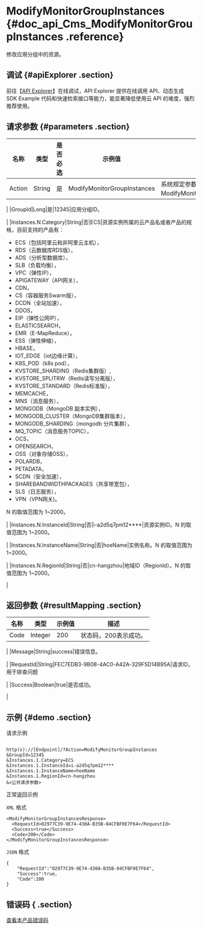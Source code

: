 # ModifyMonitorGroupInstances {#doc_api_Cms_ModifyMonitorGroupInstances .reference}

修改应用分组中的资源。

## 调试 {#apiExplorer .section}

前往【[API Explorer](https://api.aliyun.com/#product=Cms&api=ModifyMonitorGroupInstances)】在线调试，API Explorer 提供在线调用 API、动态生成 SDK Example 代码和快速检索接口等能力，能显著降低使用云 API 的难度，强烈推荐使用。

## 请求参数 {#parameters .section}

|名称|类型|是否必选|示例值|描述|
|--|--|----|---|--|
|Action|String|是|ModifyMonitorGroupInstances|系统规定参数。取值：ModifyMonitorGroupInstances。

 |
|GroupId|Long|是|12345|应用分组ID。

 |
|Instances.N.Category|String|否|ECS|资源实例所属的云产品名或者产品的规格，目前支持的产品有：

 -   ECS（包括阿里云和非阿里云主机），
-   RDS（云数据库RDS版），
-   ADS（分析型数据库），
-   SLB（负载均衡），
-   VPC（弹性IP），
-   APIGATEWAY（API网关），
-   CDN，
-   CS（容器服务Swarm版），
-   DCDN（全站加速），
-   DDOS，
-   EIP（弹性公网IP），
-   ELASTICSEARCH，
-   EMR（E-MapReduce），
-   ESS（弹性伸缩），
-   HBASE，
-   IOT\_EDGE（iot边缘计算），
-   K8S\_POD（k8s pod），
-   KVSTORE\_SHARDING（Redis集群版）,
-   KVSTORE\_SPLITRW（Redis读写分离版），
-   KVSTORE\_STANDARD（Redis标准版），
-   MEMCACHE，
-   MNS（消息服务），
-   MONGODB（MongoDB 副本实例），
-   MONGODB\_CLUSTER（MongoDB集群版本），
-   MONGODB\_SHARDING（mongodb 分片集群），
-   MQ\_TOPIC（消息服务TOPIC），
-   OCS，
-   OPENSEARCH，
-   OSS（对象存储OSS），
-   POLARDB，
-   PETADATA，
-   SCDN（安全加速），
-   SHAREBANDWIDTHPACKAGES（共享带宽包），
-   SLS（日志服务），
-   VPN（VPN网关\)。

 N 的取值范围为 1~2000。

 |
|Instances.N.InstanceId|String|否|i-a2d5q7pm12\*\*\*\*|资源实例ID。N 的取值范围为 1~2000。

 |
|Instances.N.InstanceName|String|否|hoeName|实例名称。N 的取值范围为 1~2000。

 |
|Instances.N.RegionId|String|否|cn-hangzhou|地域ID（RegionId）。N 的取值范围为 1~2000。

 |

## 返回参数 {#resultMapping .section}

|名称|类型|示例值|描述|
|--|--|---|--|
|Code|Integer|200|状态码，200表示成功。

 |
|Message|String|success|错误信息。

 |
|RequestId|String|FEC7EDB3-9B08-4AC0-A42A-329F5D14B95A|请求ID，用于排查问题

 |
|Success|Boolean|true|是否成功。

 |

## 示例 {#demo .section}

请求示例

``` {#request_demo}

http(s)://[Endpoint]/?Action=ModifyMonitorGroupInstances
&GroupId=12345
&Instances.1.Category=ECS
&Instances.1.InstanceId=i-a2d5q7pm12****
&Instances.1.InstanceName=hoeName
&Instances.1.RegionId=cn-hangzhou
&<公共请求参数>

```

正常返回示例

`XML` 格式

``` {#xml_return_success_demo}
<ModifyMonitorGroupInstancesResponse>
  <RequestId>02977C39-9E74-430A-B35B-04CFBF0E7F64</RequestId>
  <Success>true</Success>
  <Code>200</Code>
</ModifyMonitorGroupInstancesResponse>

```

`JSON` 格式

``` {#json_return_success_demo}
{
	"RequestId":"02977C39-9E74-430A-B35B-04CFBF0E7F64",
	"Success":true,
	"Code":200
}
```

## 错误码 { .section}

[查看本产品错误码](https://error-center.aliyun.com/status/product/Cms)

